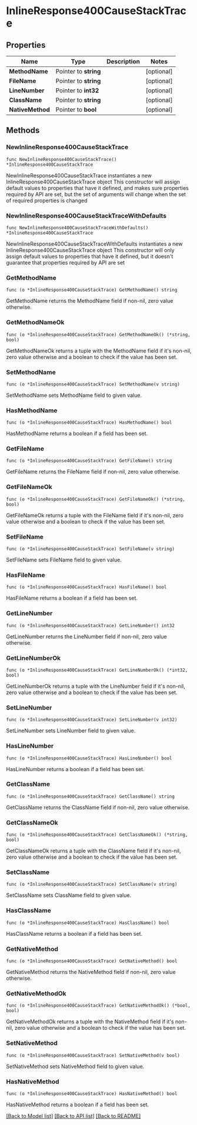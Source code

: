# InlineResponse400CauseStackTrace

## Properties

Name | Type | Description | Notes
------------ | ------------- | ------------- | -------------
**MethodName** | Pointer to **string** |  | [optional] 
**FileName** | Pointer to **string** |  | [optional] 
**LineNumber** | Pointer to **int32** |  | [optional] 
**ClassName** | Pointer to **string** |  | [optional] 
**NativeMethod** | Pointer to **bool** |  | [optional] 


## Methods

### NewInlineResponse400CauseStackTrace

`func NewInlineResponse400CauseStackTrace() *InlineResponse400CauseStackTrace`

NewInlineResponse400CauseStackTrace instantiates a new InlineResponse400CauseStackTrace object
This constructor will assign default values to properties that have it defined,
and makes sure properties required by API are set, but the set of arguments
will change when the set of required properties is changed

### NewInlineResponse400CauseStackTraceWithDefaults

`func NewInlineResponse400CauseStackTraceWithDefaults() *InlineResponse400CauseStackTrace`

NewInlineResponse400CauseStackTraceWithDefaults instantiates a new InlineResponse400CauseStackTrace object
This constructor will only assign default values to properties that have it defined,
but it doesn't guarantee that properties required by API are set


### GetMethodName

`func (o *InlineResponse400CauseStackTrace) GetMethodName() string`

GetMethodName returns the MethodName field if non-nil, zero value otherwise.

### GetMethodNameOk

`func (o *InlineResponse400CauseStackTrace) GetMethodNameOk() (*string, bool)`

GetMethodNameOk returns a tuple with the MethodName field if it's non-nil, zero value otherwise
and a boolean to check if the value has been set.

### SetMethodName

`func (o *InlineResponse400CauseStackTrace) SetMethodName(v string)`

SetMethodName sets MethodName field to given value.

### HasMethodName

`func (o *InlineResponse400CauseStackTrace) HasMethodName() bool`

HasMethodName returns a boolean if a field has been set.


### GetFileName

`func (o *InlineResponse400CauseStackTrace) GetFileName() string`

GetFileName returns the FileName field if non-nil, zero value otherwise.

### GetFileNameOk

`func (o *InlineResponse400CauseStackTrace) GetFileNameOk() (*string, bool)`

GetFileNameOk returns a tuple with the FileName field if it's non-nil, zero value otherwise
and a boolean to check if the value has been set.

### SetFileName

`func (o *InlineResponse400CauseStackTrace) SetFileName(v string)`

SetFileName sets FileName field to given value.

### HasFileName

`func (o *InlineResponse400CauseStackTrace) HasFileName() bool`

HasFileName returns a boolean if a field has been set.


### GetLineNumber

`func (o *InlineResponse400CauseStackTrace) GetLineNumber() int32`

GetLineNumber returns the LineNumber field if non-nil, zero value otherwise.

### GetLineNumberOk

`func (o *InlineResponse400CauseStackTrace) GetLineNumberOk() (*int32, bool)`

GetLineNumberOk returns a tuple with the LineNumber field if it's non-nil, zero value otherwise
and a boolean to check if the value has been set.

### SetLineNumber

`func (o *InlineResponse400CauseStackTrace) SetLineNumber(v int32)`

SetLineNumber sets LineNumber field to given value.

### HasLineNumber

`func (o *InlineResponse400CauseStackTrace) HasLineNumber() bool`

HasLineNumber returns a boolean if a field has been set.


### GetClassName

`func (o *InlineResponse400CauseStackTrace) GetClassName() string`

GetClassName returns the ClassName field if non-nil, zero value otherwise.

### GetClassNameOk

`func (o *InlineResponse400CauseStackTrace) GetClassNameOk() (*string, bool)`

GetClassNameOk returns a tuple with the ClassName field if it's non-nil, zero value otherwise
and a boolean to check if the value has been set.

### SetClassName

`func (o *InlineResponse400CauseStackTrace) SetClassName(v string)`

SetClassName sets ClassName field to given value.

### HasClassName

`func (o *InlineResponse400CauseStackTrace) HasClassName() bool`

HasClassName returns a boolean if a field has been set.


### GetNativeMethod

`func (o *InlineResponse400CauseStackTrace) GetNativeMethod() bool`

GetNativeMethod returns the NativeMethod field if non-nil, zero value otherwise.

### GetNativeMethodOk

`func (o *InlineResponse400CauseStackTrace) GetNativeMethodOk() (*bool, bool)`

GetNativeMethodOk returns a tuple with the NativeMethod field if it's non-nil, zero value otherwise
and a boolean to check if the value has been set.

### SetNativeMethod

`func (o *InlineResponse400CauseStackTrace) SetNativeMethod(v bool)`

SetNativeMethod sets NativeMethod field to given value.

### HasNativeMethod

`func (o *InlineResponse400CauseStackTrace) HasNativeMethod() bool`

HasNativeMethod returns a boolean if a field has been set.



[[Back to Model list]](../README.md#documentation-for-models) [[Back to API list]](../README.md#documentation-for-api-endpoints) [[Back to README]](../README.md)

